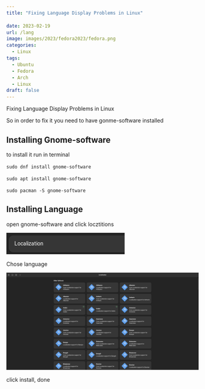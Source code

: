 ```yaml
---
title: "Fixing Language Display Problems in Linux"

date: 2023-02-19
url: /lang
image: images/2023/fedora2023/fedora.png
categories:
  - Linux
tags:
  - Ubuntu
  - Fedora
  - Arch
  - Linux
draft: false
---
```


Fixing Language Display Problems in Linux


So in order to fix it you need to have gonme-software installed


##  Installing Gnome-software


to install it run in terminal


`sudo dnf install gnome-software`


`sudo apt install gnome-software`


`sudo pacman -S gnome-software`


##  Installing Language


open gnome-software and click locztitions


![](https://github.com/SteavenGamerYT/Website/raw/main/content/images/2023/lang/lang1.png)


Chose language


![](https://github.com/SteavenGamerYT/Website/raw/main/content/images/2023/lang/lang2.png)


click install, done